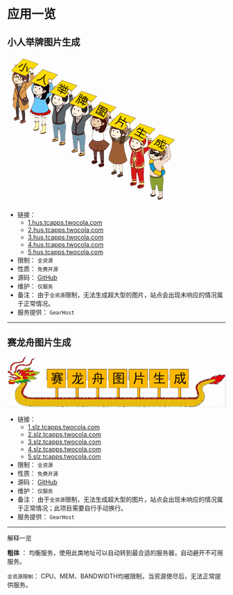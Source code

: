 # 应用一览

## 小人举牌图片生成

![欢迎使用小人举牌](./imgs/hus-welcome.png)

- 链接：
  - [1.hus.tcapps.twocola.com](//1.hus.tcapps.twocola.com)
  - [2.hus.tcapps.twocola.com](//2.hus.tcapps.twocola.com)
  - [3.hus.tcapps.twocola.com](//3.hus.tcapps.twocola.com)
  - [4.hus.tcapps.twocola.com](//4.hus.tcapps.twocola.com)
  - [5.hus.tcapps.twocola.com](//5.hus.tcapps.twocola.com)
- 限制： `全资源`
- 性质： `免费开源`
- 源码： [GitHub](https://github.com/jokin1999/HoldUpSign)
- 维护： `仅服务`
- 备注： 由于`全资源`限制，无法生成超大型的图片，站点会出现未响应的情况属于正常情况。
- 服务提供： `GearHost`

---

## 赛龙舟图片生成

![欢迎使用小人举牌](./imgs/dragon-welcome.png)

- 链接：
  - [1.slz.tcapps.twocola.com](//1.slz.tcapps.twocola.com)
  - [2.slz.tcapps.twocola.com](//2.slz.tcapps.twocola.com)
  - [3.slz.tcapps.twocola.com](//3.slz.tcapps.twocola.com)
  - [4.slz.tcapps.twocola.com](//4.slz.tcapps.twocola.com)
  - [5.slz.tcapps.twocola.com](//5.slz.tcapps.twocola.com)
- 限制： `全资源`
- 性质： `免费开源`
- 源码： [GitHub](https://github.com/jokin1999/HoldUpSign)
- 维护： `仅服务`
- 备注： 由于`全资源`限制，无法生成超大型的图片，站点会出现未响应的情况属于正常情况；此项目需要自行手动换行。
- 服务提供： `GearHost`

---

解释一览

**粗体** ： 均衡服务，使用此类地址可以自动转到最合适的服务器，自动避开不可用服务。

`全资源限制`： CPU、MEM、BANDWIDTH均被限制，当资源使尽后，无法正常提供服务。
